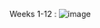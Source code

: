Weeks 1-12 :
![image](https://github.com/user-attachments/assets/15bea742-05a3-4bbd-af28-50964844b97a)
